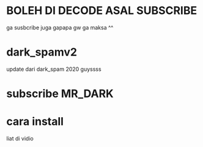 # BOLEH DI DECODE ASAL SUBSCRIBE
ga susbcribe juga gapapa gw ga maksa ^^

# dark_spamv2
update dari dark_spam 2020 guyssss


# subscribe MR_DARK


# cara install
liat di vidio
